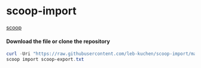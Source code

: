 # scoop-import
[scoop](https://scoop.sh/)
#### Download the file or clone the repository 
```powershell
curl -Uri "https://raw.githubusercontent.com/leb-kuchen/scoop-import/main/scoop-export.txt"  -OutFile  scoop-export.txt & 
scoop import scoop-export.txt
```
